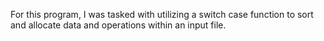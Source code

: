 For this program, I was tasked with utilizing a switch case function to sort and allocate data and operations within an input file.
